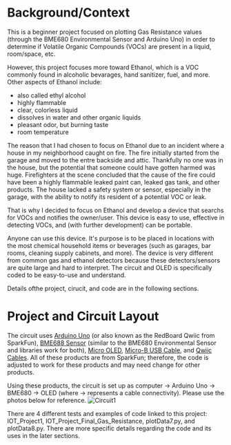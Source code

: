 # Background/Context
This is a beginner project focused on plotting Gas Resistance values (through the BME680 Environmental Sensor and Arduino Uno) in order to determine if Volatile Organic Compounds (VOCs) are present in a liquid, room/space, etc. 

However, this project focuses more toward Ethanol, which is a VOC commonly found in alcoholic bevarages, hand sanitizer, fuel, and more. Other aspects of Ethanol include:
- also called ethyl alcohol
- highly flammable
- clear, colorless liquid
- dissolves in water and other organic liquids
- pleasant odor, but burning taste
- room temperature

The reason that I had chosen to focus on Ethanol due to an incident where a house in my neighborhood caught on fire. The fire initially started from the garage and moved to the entre backside and attic. Thankfully no one was in the house, but the potential that someone could have gotten harmed was huge. Firefighters at the scene concluded that the cause of the fire could have been a highly flammable leaked paint can, leaked gas tank, and other products. The house lacked a safety system or sensor, especially in the garage, with the ability to notify its resident of a potential VOC or leak. 

That is why I decided to focus on Ethanol and develop a device that searchs for VOCs and notifies the owner/user. This device is easy to use, effective in detecting VOCs, and (with further development) can be portable. 

Anyone can use this device. It's purpose is to be placed in locations with the most chemical household items or beverages (such as garages, bar rooms, cleaning supply cabinets, and more). The device is very different from common gas and ethanol detectors because these detectors/sensors are quite large and hard to interpret. The circuit and OLED is specifically coded to be easy-to-use and understand. 

Details ofthe project, cirucit, and code are in the following sections. 

# Project and Circuit Layout
The circuit uses [Arduino Uno](https://www.sparkfun.com/products/15123) (or also known as the RedBoard Qwiic from SparkFun), [BME688 Sensor](https://www.sparkfun.com/products/19096) (similar to the BME680 Environmental Sensor and libraries work for both), [Micro OLED](https://www.sparkfun.com/products/14532), [Micro-B USB Cable](https://www.sparkfun.com/products/10215), and [Qwiic Cables](https://www.sparkfun.com/products/17259). All of these products are from SparkFun; therefore, the code is adjusted to work for these products and may need change for other products. 

Using these products, the circuit is set up as computer -> Arduino Uno -> BME680 -> OLED (where -> represents a cable connectivity). Please use the photos below for reference. 
![Circuit1](https://drive.google.com/file/d/1y2ZjQC4EFqr70kspkzPAczW41k7UYcBL/view?usp=sharing)

There are 4 different tests and examples of code linked to this project: IOT_Project1, IOT_Project_Final_Gas_Resistance, plotData7.py, and plotData8.py. There are more specific details regarding the code and its uses in the later sections. 



